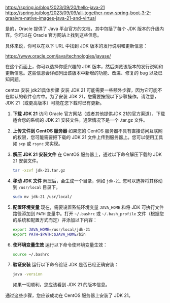 
https://spring.io/blog/2023/09/20/hello-java-21
https://spring.io/blog/2023/09/09/all-together-now-spring-boot-3-2-graalvm-native-images-java-21-and-virtual


是的，Oracle 提供了 Java 平台官方的文档，其中包括了每个 JDK 版本的升级内容。你可以在 Oracle 官方网站上找到这些信息。

具体来说，你可以在以下 URL 中找到 JDK 版本的发行说明和更新信息：

https://www.oracle.com/java/technologies/javase/

在这个页面上，你可以选择你感兴趣的 JDK 版本，然后浏览该版本的发行说明和更新信息。这些信息会详细列出该版本中新增的功能、改进、修复的 bug 以及已知问题。

centos 安装 jdk21具体步骤
安装 JDK 21 可能需要一些额外步骤，因为它可能不在默认的软件仓库中。为了安装 JDK 21，您需要按照以下步骤操作。请注意，JDK 21（或更高版本）可能在您下载时已有更新。

1. **下载 JDK 21**
   访问 Oracle 官方网站（或者其他提供JDK 21的官方渠道），下载适合您的系统的 JDK 21 安装文件。通常情况下是一个 .tar.gz 文件。

2. **上传文件到 CentOS 服务器**
   如果您的 CentOS 服务器不具有直接访问互联网的权限，您可能需要把下载的 JDK 21 文件上传到服务器上。您可以使用工具如 `scp` 或 `rsync` 来实现。

3. **解压 JDK 21 安装文件**
   在 CentOS 服务器上，通过以下命令解压下载的 JDK 21 安装文件。
   ```bash
   tar -xzvf jdk-21.tar.gz
   ```

4. **移动 JDK 文件**
   解压后，会生成一个目录，例如 `jdk-21`. 您可以选择将其移动到 `/usr/local` 目录下。
   ```bash
   sudo mv jdk-21 /usr/local/
   ```

5. **配置环境变量**
   现在，需要设置系统环境变量 `JAVA_HOME` 和将 JDK 可执行文件路径添加到 `PATH` 变量中。打开 `~/.bashrc` 或 `~/.bash_profile` 文件（根据您的系统和配置方式而定）并添加以下内容：
   ```bash
   export JAVA_HOME=/usr/local/jdk-21
   export PATH=$PATH:$JAVA_HOME/bin
   ```

6. **使环境变量生效**
   运行以下命令使环境变量生效：
   ```bash
   source ~/.bashrc
   ```

7. **验证安装**
   运行以下命令验证 JDK 是否已经正确安装：
   ```bash
   java -version
   ```

   如果一切顺利，您应该看到 JDK 21 的版本信息。

通过这些步骤，您应该成功在 CentOS 服务器上安装了 JDK 21。
